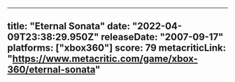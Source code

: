 
---
title: "Eternal Sonata"
date: "2022-04-09T23:38:29.950Z"
releaseDate: "2007-09-17"
platforms: ["xbox360"]
score: 79
metacriticLink: "https://www.metacritic.com/game/xbox-360/eternal-sonata"
---
